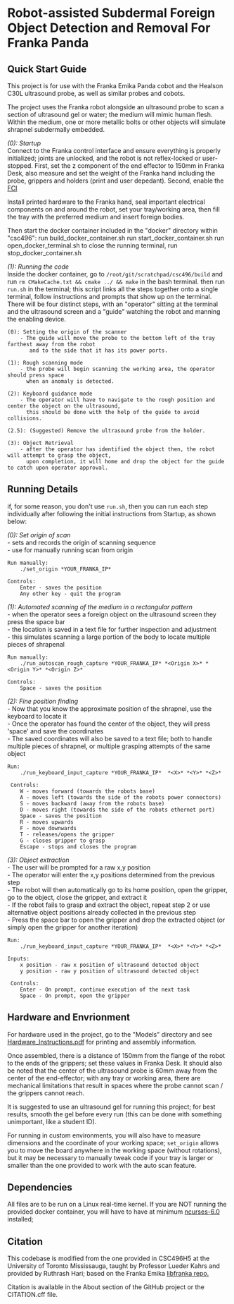 # Robot-assisted Subdermal Foreign Object Detection and Removal For Franka Panda

## **Quick Start Guide**
This project is for use with the Franka Emika Panda cobot and the Healson C30L ultrasound probe, as well as similar probes and cobots.

The project uses the Franka robot alongside an ultrasound probe to scan a section of ultrasound gel or water; the medium will mimic human flesh. Within the medium, one or more metallic bolts or other objects will simulate shrapnel subdermally embedded. 

*(0): Startup*<br />
Connect to the Franka control interface and ensure everything is properly initialized; joints are unlocked, and the robot is not reflex-locked or user-stopped.
First, set the z component of the end effector to 150mm in Franka Desk, also measure and set the weight of the Franka hand including the probe, grippers and holders (print and user depedant).
Second, enable the [FCI](https://frankaemika.github.io/docs/getting_started.html)


Install printed hardware to the Franka hand, seal important electrical components on and around the robot, set your tray/working area, then fill the tray with the preferred medium and insert foreign bodies.

Then start the docker container included in the "docker" directory within "csc496":
    run build_docker_container.sh
    run start_docker_container.sh
    run open_docker_terminal.sh
    to close the running terminal, run stop_docker_container.sh

*(1): Running the code*<br />
Inside the docker container, go to `/root/git/scratchpad/csc496/build` and run `rm CMakeCache.txt && cmake ../ && make` in the bash terminal.
then run `run.sh` in the terminal; this script links all the steps together onto a single terminal, follow instructions and prompts that show up on the terminal.
    There will be four distinct steps, with an "operator" sitting at the terminal and the ultrasound screen and a "guide" watching the robot and manning the enabling device.

    (0): Setting the origin of the scanner
        - The guide will move the probe to the bottom left of the tray farthest away from the robot
           and to the side that it has its power ports.

    (1): Rough scanning mode
        - the probe will begin scanning the working area, the operator should press space 
          when an anomaly is detected.

    (2): Keyboard guidance mode
        - The operator will have to navigate to the rough position and center the object on the ultrasound, 
          this should be done with the help of the guide to avoid collisions.

    (2.5): (Suggested) Remove the ultrasound probe from the holder.      

    (3): Object Retrieval
        - after the operator has identified the object then, the robot will attempt to grasp the object, 
          upon completion, it will home and drop the object for the guide to catch upon operator approval. 


## **Running Details**
if, for some reason, you don't use `run.sh`, then you can run each step individually after following the initial instructions from Startup, as shown below:<br />

*(0): Set origin of scan*<br />
     - sets and records the origin of scanning sequence<br />
     - use for manually running scan from origin<br />

    Run manually:
        ./set_origin *YOUR_FRANKA_IP* 

    Controls:
        Enter - saves the position
        Any other key - quit the program

*(1): Automated scanning of the medium in a rectangular pattern*<br />
     - when the operator sees a foreign object on the ultrasound screen they press the space bar<br />
     - the location is saved in a text file for further inspection and adjustment<br />
     - this simulates scanning a large portion of the body to locate multiple pieces of shrapenal<br />

    Run manually:
        ./run_autoscan_rough_capture *YOUR_FRANKA_IP* *<Origin X>* *<Origin Y>* *<Origin Z>*

    Controls:
        Space - saves the position

*(2): Fine position finding* <br />
     - Now that you know the approximate position of the shrapnel, use the keyboard to locate it <br />
     - Once the operator has found the center of the object, they will press 'space' and save the coordinates <br />
     - The saved coordinates will also be saved to a text file; both to handle multiple pieces of shrapnel, or multiple grasping attempts of the same object <br />
    
    Run:
        ./run_keyboard_input_capture *YOUR_FRANKA_IP*  *<X>* *<Y>* *<Z>*

     Controls:
        W - moves forward (towards the robots base)
        A - moves left (towards the side of the robots power connectors)
        S - moves backward (away from the robots base)
        D - moves right (towards the side of the robots ethernet port)
        Space - saves the position
        R - moves upwards
        F - move downwards
        T - releases/opens the gripper
        G - closes gripper to grasp
        Escape - stops and closes the program

*(3): Object extraction*<br />
     - The user will be prompted for a raw x,y position<br />
     - The operator will enter the x,y positions determined from the previous step<br />
     - The robot will then automatically go to its home position, open the gripper, go to the object, close the gripper, and extract it<br />
     - If the robot fails to grasp and extract the object, repeat step 2 or use alternative object positions already collected in the previous step<br />
     - Press the space bar to open the gripper and drop the extracted object (or simply open the gripper for another iteration)<br />
  
    Run:
        ./run_keyboard_input_capture *YOUR_FRANKA_IP*  *<X>* *<Y>* *<Z>* 
        
    Inputs:
        x position - raw x position of ultrasound detected object
        y position - raw y position of ultrasound detected object

     Controls:
        Enter - On prompt, continue execution of the next task
        Space - On prompt, open the gripper

## **Hardware and Envrionment**
For hardware used in the project, go to the "Models" directory and see [Hardware_Instructions.pdf](https://github.com/alex-denisov-ca/Franka_SubdermalObjectDetectionRemoval/blob/main/Models/Hardware_Instructions.pdf) for printing and assembly information.

Once assembled, there is a distance of 150mm from the flange of the robot to the ends of the grippers; set these values in Franka Desk.
It should also be noted that the center of the ultrasound probe is 60mm away from the center of the end-effector; 
with any tray or working area, there are mechanical limitations that result in spaces where the probe cannot scan / the grippers cannot reach.

It is suggested to use an ultrasound gel for running this project; for best results, smooth the gel before every run (this can be done with something unimportant, like a student ID).

For running in custom environments, you will also have to measure dimensions and the coordinate of your working space; `set_origin` allows you to move the board anywhere in the working space (without rotations), but it may be necessary to manually tweak code if your tray is larger or smaller than the one provided to work with the auto scan feature.

## **Dependencies**
All files are to be run on a Linux real-time kernel.
If you are NOT running the provided docker container, you will have to have at minimum [ncurses-6.0](https://lists.gnu.org/archive/html/info-gnu/2015-08/msg00002.html) installed; 

## **Citation**
This codebase is modified from the one provided in CSC496H5 at the University of Toronto Mississauga, taught by Professor Lueder Kahrs and provided by Ruthrash Hari; based on the Franka Emika [libfranka repo.](https://github.com/frankaemika/libfranka)

Citation is available in the About section of the GitHub project or the CITATION.cff file.